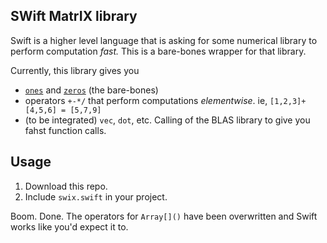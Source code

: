 ## SWift MatrIX library
Swift is a higher level language that is asking for some numerical library to
perform computation *fast.* This is a bare-bones wrapper for that library.

Currently, this library gives you

* [`ones`][ones] and [`zeros`][zeros] (the bare-bones)
* operators `+-*/` that perform computations *elementwise*. ie,
  `[1,2,3]+[4,5,6] = [5,7,9]`
* (to be integrated) `vec`, `dot`, etc. Calling of the BLAS library to give you
  fahst function calls.

## Usage
1. Download this repo.
2. Include `swix.swift` in your project.

Boom. Done. The operators for `Array[]()` have been overwritten and Swift works
like you'd expect it to.

[ones]:http://docs.scipy.org/doc/numpy/reference/generated/numpy.ones.html
[zeros]:http://docs.scipy.org/doc/numpy/reference/generated/numpy.zeros.html#numpy.zeros
